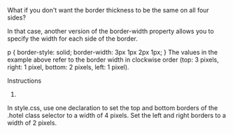 What if you don't want the border thickness to be the same on all four sides?

In that case, another version of the border-width property allows you to specify the width for each side of the border.

p {
  border-style: solid;
  border-width: 3px 1px 2px 1px;
}
The values in the example above refer to the border width in clockwise order (top: 3 pixels, right: 1 pixel, bottom: 2 pixels, left: 1 pixel).

Instructions

1.
In style.css, use one declaration to set the top and bottom borders of the .hotel class selector to a width of 4 pixels. Set the left and right borders to a width of 2 pixels.
